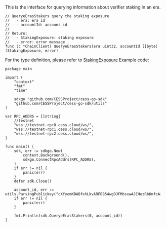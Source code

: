 This is the interface for querying information about verifier staking in an era.

```golang
// QueryeErasStakers query the staking exposure
//   - era: era id
//   - accountId: account id
//
// Return:
//   - StakingExposure: staking exposure
//   - error: error message
func (c *ChainClient) QueryeErasStakers(era uint32, accountId []byte) (StakingExposure, error)
```
For the type definition, please refer to [StakingExposure](../chain_type.md#StakingExposure)
Example code:
```golang
package main

import (
	"context"
	"fmt"
	"time"

	sdkgo "github.com/CESSProject/cess-go-sdk"
	"github.com/CESSProject/cess-go-sdk/utils"
)

var RPC_ADDRS = []string{
	//testnet
	"wss://testnet-rpc0.cess.cloud/ws/",
	"wss://testnet-rpc1.cess.cloud/ws/",
	"wss://testnet-rpc2.cess.cloud/ws/",
}

func main() {
	sdk, err := sdkgo.New(
		context.Background(),
		sdkgo.ConnectRpcAddrs(RPC_ADDRS),
	)
	if err != nil {
		panic(err)
	}
	defer sdk.Close()

    account_id, err := utils.ParsingPublickey("cXfyomKDABfehLkvARFE854wgDJFMbsxwAJEHezRb6mfcAi2y")
	if err != nil {
		panic(err)
	}

	fmt.Println(sdk.QueryeErasStakers(0, account_id))
}
```